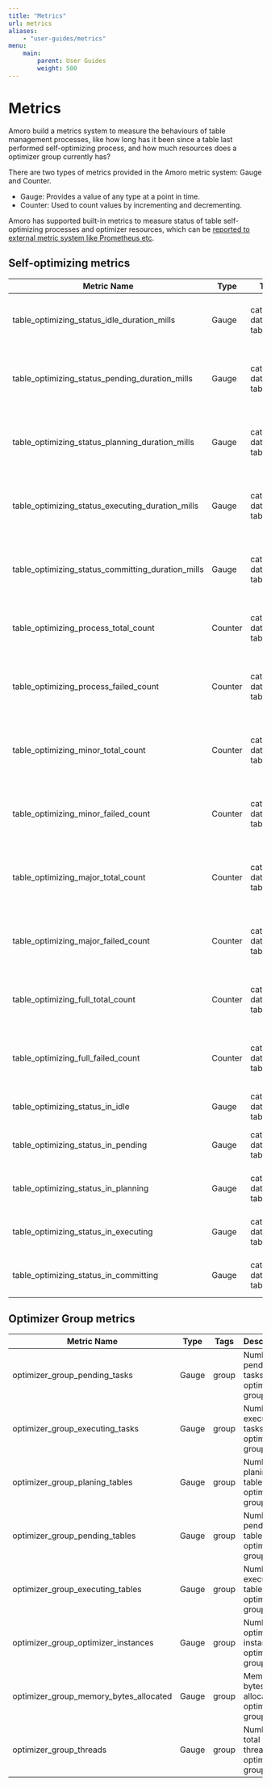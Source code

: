 ```yaml
---
title: "Metrics"
url: metrics
aliases:
    - "user-guides/metrics"
menu:
    main:
        parent: User Guides
        weight: 500
---
```

# Metrics

Amoro build a metrics system to measure the behaviours of table management processes, like how long has it been since a table last performed self-optimizing process, and how much resources does a optimizer group currently has?

There are two types of metrics provided in the Amoro metric system: Gauge and Counter.

* Gauge: Provides a value of any type at a point in time.
* Counter: Used to count values by incrementing and decrementing.

Amoro has supported built-in metrics to measure status of table self-optimizing processes and optimizer resources, which can be [reported to external metric system like Prometheus etc](../deployment/#configure-metric-reporter).

## Self-optimizing metrics

| Metric Name                                       | Type    | Tags                     | Description                                                  |
|---------------------------------------------------|---------|--------------------------|--------------------------------------------------------------|
| table_optimizing_status_idle_duration_mills       | Gauge   | catalog, database, table | Duration in milliseconds after table be in idle status       |
| table_optimizing_status_pending_duration_mills    | Gauge   | catalog, database, table | Duration in milliseconds after table be in pending status    |
| table_optimizing_status_planning_duration_mills   | Gauge   | catalog, database, table | Duration in milliseconds after table be in planning status   |
| table_optimizing_status_executing_duration_mills  | Gauge   | catalog, database, table | Duration in milliseconds after table be in executing status  |
| table_optimizing_status_committing_duration_mills | Gauge   | catalog, database, table | Duration in milliseconds after table be in committing status |
| table_optimizing_process_total_count              | Counter | catalog, database, table | Count of all optimizing process since ams started            |
| table_optimizing_process_failed_count             | Counter | catalog, database, table | Count of failed optimizing process since ams started         |
| table_optimizing_minor_total_count                | Counter | catalog, database, table | Count of minor optimizing process since ams started          |
| table_optimizing_minor_failed_count               | Counter | catalog, database, table | Count of failed minor optimizing process since ams started   |
| table_optimizing_major_total_count                | Counter | catalog, database, table | Count of major optimizing process since ams started          |
| table_optimizing_major_failed_count               | Counter | catalog, database, table | Count of failed major optimizing process since ams started   |
| table_optimizing_full_total_count                 | Counter | catalog, database, table | Count of full optimizing rocess since ams started            |
| table_optimizing_full_failed_count                | Counter | catalog, database, table | Count of failed full optimizing process since ams started    |
| table_optimizing_status_in_idle                   | Gauge   | catalog, database, table | If currently table is in idle status                         |
| table_optimizing_status_in_pending                | Gauge   | catalog, database, table | If currently table is in pending status                      |
| table_optimizing_status_in_planning               | Gauge   | catalog, database, table | If currently table is in planning status                     |
| table_optimizing_status_in_executing              | Gauge   | catalog, database, table | If currently table is in executing status                    |
| table_optimizing_status_in_committing             | Gauge   | catalog, database, table | If currently table is in committing status                   |

## Optimizer Group metrics

| Metric Name                            | Type   | Tags  | Description                                      |
|----------------------------------------|--------|-------|--------------------------------------------------|
| optimizer_group_pending_tasks          | Gauge  | group | Number of pending tasks in optimizer group       |
| optimizer_group_executing_tasks        | Gauge  | group | Number of executing tasks in optimizer group     |
| optimizer_group_planing_tables         | Gauge  | group | Number of planing tables in optimizer group      |
| optimizer_group_pending_tables         | Gauge  | group | Number of pending tables in optimizer group      |
| optimizer_group_executing_tables       | Gauge  | group | Number of executing tables in optimizer group    |
| optimizer_group_optimizer_instances    | Gauge  | group | Number of optimizer instances in optimizer group |
| optimizer_group_memory_bytes_allocated | Gauge  | group | Memory bytes allocated in optimizer group        |
| optimizer_group_threads                | Gauge  | group | Number of total threads in optimizer group       |
